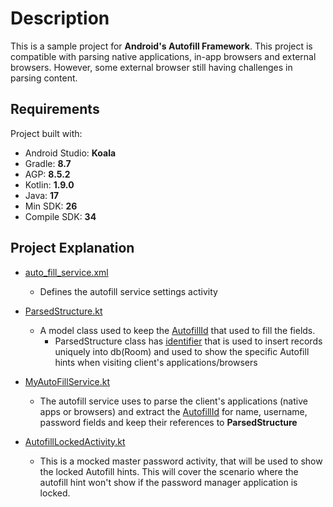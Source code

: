 # **Description**

This is a sample project for **Android's Autofill Framework**. This project is compatible with parsing native applications, in-app browsers and external browsers. However, some external browser still having challenges in parsing content.

## **Requirements**

Project built with:
- Android Studio: **Koala**
- Gradle: **8.7**
- AGP: **8.5.2**
- Kotlin: **1.9.0**
- Java: **17**
- Min SDK: **26**
- Compile SDK: **34**

## Project Explanation

- [auto_fill_service.xml](https://github.com/amirraza/Android-AutofillFramework/blob/main/app/src/main/res/xml/auto_fill_service.xml)
  - Defines the autofill service settings activity
    
- [ParsedStructure.kt](https://github.com/amirraza/Android-AutofillFramework/blob/main/app/src/main/java/dev/amirraza/autofill/model/ParsedStructure.kt)
  - A model class used to keep the [AutofillId](https://developer.android.com/reference/android/view/autofill/AutofillId) that used to fill the fields.
    - ParsedStructure class has [identifier](https://github.com/amirraza/Android-AutofillFramework/blob/51f47a27564d36b9fc95952acebedf096adba67a/app/src/main/java/dev/amirraza/autofill/model/ParsedStructure.kt#L9) that is used to insert records uniquely into db(Room) and used to show the specific Autofill hints when visiting client's applications/browsers
      
- [MyAutoFillService.kt](https://github.com/amirraza/Android-AutofillFramework/blob/main/app/src/main/java/dev/amirraza/autofill/MyAutoFillService.kt)
  - The autofill service uses to parse the client's applications (native apps or browsers) and extract the [AutofillId](https://developer.android.com/reference/android/view/autofill/AutofillId) for name, username, password fields and keep their references to **ParsedStructure**
 
- [AutofillLockedActivity.kt](https://github.com/amirraza/Android-AutofillFramework/blob/main/app/src/main/java/dev/amirraza/autofill/AutofillLockedActivity.kt)
  - This is a mocked master password activity, that will be used to show the locked Autofill hints. This will cover the scenario where the autofill hint won't show if the password manager application is locked.



